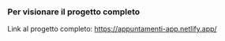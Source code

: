 ### Per visionare il progetto completo

Link al progetto completo: https://appuntamenti-app.netlify.app/

